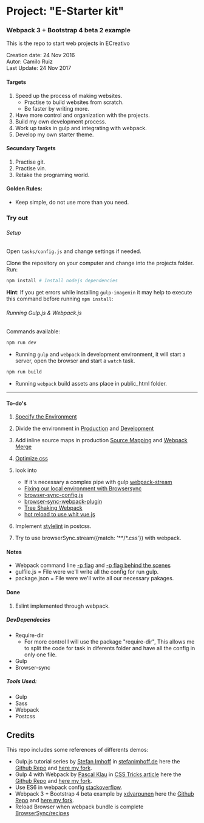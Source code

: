 # Project: "E-Starter kit"
### Webpack 3 + Bootstrap 4 beta 2 example
This is the repo to start web projects in ECreativo

Creation date: 24 Nov 2016  
Autor: Camilo Ruiz  
Last Update: 24 Nov 2017

#### Targets
1.	Speed up the process of making websites.
 	* Practise to build websites from scratch.
 	* Be faster by writing more.
2. Have more control and organization with the projects.
3. Build my own development process.
4. Work up tasks in gulp and integrating with webpack.
5. Develop my own starter theme.

#### Secundary Targets
1. Practise git.
2. Practise vin.
3. Retake the programing world.

#### Golden Rules:

- Keep simple, do not use more than you need.

### Try out

###### Setup

Open `tasks/config.js` and change settings if needed.

Clone the repository on your computer and change into the projects folder.
Run:
```powershell
npm install # Install nodejs dependencies
```
**Hint**: If you get errors while installing `gulp-imagemin` it may help to execute this command before running `npm install`:

###### Running Gulp.js & Webpack.js
Commands available:
```powershell
npm run dev
```
- Running `gulp` and  `webpack` in development environment, it will start a server, open the browser and start a `watch` task.

```powershell
npm run build
```
- Running `webpack` build assets ans place in public_html folder.
___

#### To-do's
1. [Specify the Environment](https://webpack.js.org/guides/production/#specify-the-environment)

2. Divide the environment in [Production](https://webpack.js.org/guides/production/#source-mapping) and [Development](https://webpack.js.org/guides/development/)

3. Add inline source maps in production [Source Mapping](https://webpack.js.org/guides/production/#source-mapping) and [Webpack Merge](https://www.npmjs.com/package/webpack-merge)

4. [Optimize css](https://github.com/NMFR/optimize-css-assets-webpack-plugin)

5. look into
	- If it's necessary a complex pipe with gulp [webpack-stream](https://github.com/shama/webpack-stream)
	- [Fixing our local environment with Browsersync](https://gist.github.com/robinrendle/0bb0b9e55fafa1cc0c64ff4b5776df05)
	- [browser-sync-config.js](https://gist.github.com/christopher4lis/3358d92395d686375c50f7ebb218f1dc)
	- [browser-sync-webpack-plugin](https://www.npmjs.com/package/browser-sync-webpack-plugin)
	- [Tree Shaking Webpack](https://webpack.js.org/guides/tree-shaking/)
	- [hot reload to use whit vue.js](https://stackoverflow.com/questions/24581873/what-exactly-is-hot-module-replacement-in-webpack)

6. Implement [stylelint](http://www.creativenightly.com/2016/02/How-to-lint-your-css-with-stylelint) in postcss.

7. Try to use browserSync.stream({match: '**/*.css'}) with webpack.
####  Notes
- Webpack command line [-p flag](https://webpack.js.org/api/cli/#shortcuts) and [-p flag behind the scenes](https://webpack.js.org/guides/production/#cli-alternatives)
- gulfile.js = File were we'll write all the config for run gulp.
- package.json = File were we'll write all our necessary pakages.

#### Done

1. Eslint implemented through webpack.


##### DevDependecies

- Require-dir
	- For more control I will use the package "require-dir", This allows me to split the code for task in diferents folder and have all the config in only one file.
- Gulp
- Browser-sync

##### Tools Used:
- Gulp
- Sass
- Webpack
- Postcss

## Credits
This repo includes some references of differents demos:

- Gulp.js tutorial series by [Stefan Imhoff](https://github.com/kogakure) in [stefanimhoff.de](https://stefanimhoff.de/series/gulp/) here the [Github Repo](https://github.com/kogakure/gulp-tutorial) and [here my fork](https://github.com/Camiloruiiz/gulp-tutorial).
- Gulp 4 with Webpack by [Pascal Klau](http://www.artofmyself.com) in [CSS Tricks article](https://css-tricks.com/combine-webpack-gulp-4) here the [Github Repo](https://github.com/PascalAOMS/gulp4-webpack) and [here my fork](https://github.com/Camiloruiiz/gulp4-webpack).
- Use ES6 in webpack config [stackoverflow](https://stackoverflow.com/questions/31903692/how-can-i-use-es6-in-webpack-config-js).
- Webpack 3 + Bootstrap 4 beta example by [xdvarpunen](https://github.com/xdvarpunen) here the [Github Repo](https://github.com/xdvarpunen/webpackboot) and [here my fork](https://github.com/Camiloruiiz/webpackboot).
- Reload Browser when webpack bundle is complete [BrowserSync/recipes](https://github.com/Browsersync/recipes/tree/master/recipes/webpack.babel)

